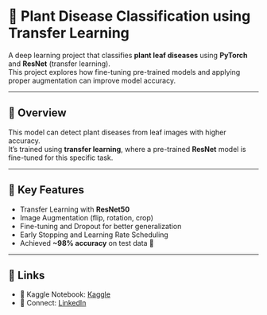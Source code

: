# 🌿 Plant Disease Classification using Transfer Learning

A deep learning project that classifies **plant leaf diseases** using **PyTorch** and **ResNet** (transfer learning).  
This project explores how fine-tuning pre-trained models and applying proper augmentation can improve model accuracy.

---

## 📖 Overview
This model can detect plant diseases from leaf images with higher accuracy.  
It’s trained using **transfer learning**, where a pre-trained **ResNet** model is fine-tuned for this specific task.

---

## 🚀 Key Features
- Transfer Learning with **ResNet50**
- Image Augmentation (flip, rotation, crop)
- Fine-tuning and Dropout for better generalization
- Early Stopping and Learning Rate Scheduling
- Achieved **~98% accuracy** on test data 🎯

---

## 📎 Links
- 📘 Kaggle Notebook: [Kaggle](https://www.kaggle.com/code/sukantakilogram/plant-disease-pytorch-resnet50-98-accuracy)   
- 🔗 Connect: [LinkedIn](https://linkedin.com/in/your-profile](https://www.linkedin.com/in/sukanta108/))

